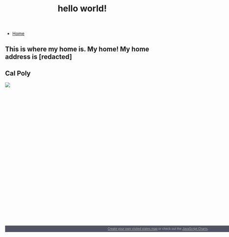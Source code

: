 <html lang="en-US">

<head>
  <title>Personal Endeavor</title>
</head>
  
<body>
<header>
<h1>hello world!</h1>
</header>
<nav>
  <ul>
    <li><a href="#home">Home</a></li>
  </ul>
</nav>

<section id = "home">
  <h2>This is where my home is. My home! My home address is [redacted]</h2>
</section>

<h2>Cal Poly</h2>

<img src="https://www.calpoly.edu/sites/calpoly.edu/files/2020-01/about-calpoly-aerial.jpg">
<script src="https://www.amcharts.com/lib/3/ammap.js" type="text/javascript"></script>
<script src="https://www.amcharts.com/lib/3/maps/js/usaHigh.js" type="text/javascript"></script>
<script src="https://www.amcharts.com/lib/3/themes/light.js" type="text/javascript"></script>
<div id="mapdiv" style="width: 1000px; height: 450px;"></div>
<div style="width: 1000px; font-size: 70%; padding: 5px 0; text-align: center; background-color: #535364; margin-top: 1px; color: #B4B4B7;"><a href="https://www.amcharts.com/visited_states/" style="color: #B4B4B7;">Create your own visited states map</a> or check out the <a href="https://www.amcharts.com/" style="color: #B4B4B7;">JavaScript Charts</a>.</div>
<script type="text/javascript">
var map = AmCharts.makeChart("mapdiv",{
type: "map",
theme: "light",
panEventsEnabled : true,
backgroundColor : "#535364",
backgroundAlpha : 1,
zoomControl: {
zoomControlEnabled : true
},
dataProvider : {
map : "usaHigh",
getAreasFromMap : true,
areas :
[
	{
		"id": "US-AZ",
		"showAsSelected": true
	},
	{
		"id": "US-CA",
		"showAsSelected": true
	},
	{
		"id": "US-GA",
		"showAsSelected": true
	},
	{
		"id": "US-IA",
		"showAsSelected": true
	},
	{
		"id": "US-ID",
		"showAsSelected": true
	},
	{
		"id": "US-IL",
		"showAsSelected": true
	},
	{
		"id": "US-KS",
		"showAsSelected": true
	},
	{
		"id": "US-MD",
		"showAsSelected": true
	},
	{
		"id": "US-MO",
		"showAsSelected": true
	},
	{
		"id": "US-MT",
		"showAsSelected": true
	},
	{
		"id": "US-NV",
		"showAsSelected": true
	},
	{
		"id": "US-NY",
		"showAsSelected": true
	},
	{
		"id": "US-OR",
		"showAsSelected": true
	},
	{
		"id": "US-UT",
		"showAsSelected": true
	},
	{
		"id": "US-WA",
		"showAsSelected": true
	},
	{
		"id": "US-WI",
		"showAsSelected": true
	},
	{
		"id": "US-WY",
		"showAsSelected": true
	}
]
},
areasSettings : {
autoZoom : true,
color : "#B4B4B7",
colorSolid : "#84ADE9",
selectedColor : "#84ADE9",
outlineColor : "#666666",
rollOverColor : "#9EC2F7",
rollOverOutlineColor : "#000000"
}
});
</script>

<!-- VisitedPlaces.com code -->
<script>
// VisitedPlaces.com code
var visitedplaces_config = {
  "map": "world",
  "projection": "geoNaturalEarth1",
  "theme": "dark-green",
  "water": 1,
  "graticule": 0,
  "names": 1,
  "duration": 2000,
  "slider": 0,
  "autoplay": 0,
  "autozoom": "none",
  "data": [
    {
      "places": [
        "CN",
        "KP",
        "KR",
        "AE",
        "EG",
        "FR",
        "IT",
        "GB",
        "CA",
        "MX",
        "VA"
      ]
    }
  ],
  "home": "US"
};
</script>
<script src="https://www.visitedplaces.com/js/common.js"></script>
<script src="https://www.visitedplaces.com/js/viewer.js"></script>
<div id="chartdiv" style="width: 100%; height: 600px;">
<!-- end: VisitedPlaces.com code -->


</body>
</html>

